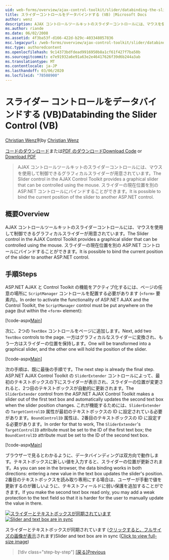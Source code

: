 ```yaml
---
uid: web-forms/overview/ajax-control-toolkit/slider/databinding-the-slider-control-vb
title: スライダーコントロールをデータバインドする (VB) |Microsoft Docs
author: wenz
description: AJAX コントロールツールキットのスライダーコントロールには、マウスを使用して制御できるグラフィカルスライダーが用意されています。 現在の positio をバインドすることができます...
ms.author: riande
ms.date: 06/02/2008
ms.assetid: 4f3ba53f-d166-422d-b29c-403348057836
msc.legacyurl: /web-forms/overview/ajax-control-toolkit/slider/databinding-the-slider-control-vb
msc.type: authoredcontent
ms.openlocfilehash: 9c14373bdfdead9916950b8a1cf61f427f7ba50b
ms.sourcegitcommit: e7e91932a6e91a63e2e46417626f39d6b244a3ab
ms.translationtype: MT
ms.contentlocale: ja-JP
ms.lasthandoff: 03/06/2020
ms.locfileid: "78508900"
---
```

# <a name="databinding-the-slider-control-vb"></a><span data-ttu-id="d638f-104">スライダー コントロールをデータバインドする (VB)</span><span class="sxs-lookup"><span data-stu-id="d638f-104">Databinding the Slider Control (VB)</span></span>

<span data-ttu-id="d638f-105">[Christian Wenz](https://github.com/wenz)別</span><span class="sxs-lookup"><span data-stu-id="d638f-105">by [Christian Wenz](https://github.com/wenz)</span></span>

<span data-ttu-id="d638f-106">[コードのダウンロード](https://download.microsoft.com/download/9/3/f/93f8daea-bebd-4821-833b-95205389c7d0/Slider0.vb.zip)または[PDF のダウンロード](https://download.microsoft.com/download/2/d/c/2dc10e34-6983-41d4-9c08-f78f5387d32b/slider0VB.pdf)</span><span class="sxs-lookup"><span data-stu-id="d638f-106">[Download Code](https://download.microsoft.com/download/9/3/f/93f8daea-bebd-4821-833b-95205389c7d0/Slider0.vb.zip) or [Download PDF](https://download.microsoft.com/download/2/d/c/2dc10e34-6983-41d4-9c08-f78f5387d32b/slider0VB.pdf)</span></span>

> <span data-ttu-id="d638f-107">AJAX コントロールツールキットのスライダーコントロールには、マウスを使用して制御できるグラフィカルスライダーが用意されています。</span><span class="sxs-lookup"><span data-stu-id="d638f-107">The Slider control in the AJAX Control Toolkit provides a graphical slider that can be controlled using the mouse.</span></span> <span data-ttu-id="d638f-108">スライダーの現在位置を別の ASP.NET コントロールにバインドすることができます。</span><span class="sxs-lookup"><span data-stu-id="d638f-108">It is possible to bind the current position of the slider to another ASP.NET control.</span></span>

## <a name="overview"></a><span data-ttu-id="d638f-109">概要</span><span class="sxs-lookup"><span data-stu-id="d638f-109">Overview</span></span>

<span data-ttu-id="d638f-110">AJAX コントロールツールキットのスライダーコントロールには、マウスを使用して制御できるグラフィカルスライダーが用意されています。</span><span class="sxs-lookup"><span data-stu-id="d638f-110">The Slider control in the AJAX Control Toolkit provides a graphical slider that can be controlled using the mouse.</span></span> <span data-ttu-id="d638f-111">スライダーの現在位置を別の ASP.NET コントロールにバインドすることができます。</span><span class="sxs-lookup"><span data-stu-id="d638f-111">It is possible to bind the current position of the slider to another ASP.NET control.</span></span>

## <a name="steps"></a><span data-ttu-id="d638f-112">手順</span><span class="sxs-lookup"><span data-stu-id="d638f-112">Steps</span></span>

<span data-ttu-id="d638f-113">ASP.NET AJAX と Control Toolkit の機能をアクティブ化するには、ページの任意の場所に `ScriptManager` コントロールを配置する必要があります (`<form>` 要素内)。</span><span class="sxs-lookup"><span data-stu-id="d638f-113">In order to activate the functionality of ASP.NET AJAX and the Control Toolkit, the `ScriptManager` control must be put anywhere on the page (but within the `<form>` element):</span></span>

[!code-aspx[Main](databinding-the-slider-control-vb/samples/sample1.aspx)]

<span data-ttu-id="d638f-114">次に、2つの `TextBox` コントロールをページに追加します。</span><span class="sxs-lookup"><span data-stu-id="d638f-114">Next, add two `TextBox` controls to the page.</span></span> <span data-ttu-id="d638f-115">一方はグラフィカルなスライダーに変換され、もう一方はスライダーの位置を保持します。</span><span class="sxs-lookup"><span data-stu-id="d638f-115">One will be transformed into a graphical slider, and the other one will hold the position of the slider.</span></span>

[!code-aspx[Main](databinding-the-slider-control-vb/samples/sample2.aspx)]

<span data-ttu-id="d638f-116">次の手順は、既に最後の手順です。</span><span class="sxs-lookup"><span data-stu-id="d638f-116">The next step is already the final step.</span></span> <span data-ttu-id="d638f-117">ASP.NET AJAX Control Toolkit の `SliderExtender` コントロールによって、最初のテキストボックスの下にスライダーが表示され、スライダーの位置が変更されると、2つ目のテキストボックスが自動的に更新されます。</span><span class="sxs-lookup"><span data-stu-id="d638f-117">The `SliderExtender` control from the ASP.NET AJAX Control Toolkit makes a slider out of the first text box and automatically updates the second text box when the slider position changes.</span></span> <span data-ttu-id="d638f-118">これが機能するためには、`SliderExtender`の `TargetControlID` 属性が最初のテキストボックスの ID に設定されている必要があります。`BoundControlID` 属性は、2番目のテキストボックスの ID に設定する必要があります。</span><span class="sxs-lookup"><span data-stu-id="d638f-118">In order for that to work, The `SliderExtender`'s `TargetControlID` attribute must be set to the ID of the first text box; the `BoundControlID` attribute must be set to the ID of the second text box.</span></span>

[!code-aspx[Main](databinding-the-slider-control-vb/samples/sample3.aspx)]

<span data-ttu-id="d638f-119">ブラウザーで見るとわかるように、データバインディングは双方向で動作します。テキストボックスに新しい値を入力すると、スライダーの位置が更新されます。</span><span class="sxs-lookup"><span data-stu-id="d638f-119">As you can see in the browser, the data binding works in both directions: entering a new value in the text box updates the slider's position.</span></span> <span data-ttu-id="d638f-120">2番目のテキストボックスを読み取り専用にする場合は、ユーザーが手動で値を更新するのが難しいように、テキストフィールドに弱い保護を追加することができます。</span><span class="sxs-lookup"><span data-stu-id="d638f-120">If you make the second text box read only, you may add a weak protection to the text field so that it is harder for the user to manually update the value in there.</span></span>

<span data-ttu-id="d638f-121">[![スライダーとテキストボックスが同期されています](databinding-the-slider-control-vb/_static/image2.png)](databinding-the-slider-control-vb/_static/image1.png)</span><span class="sxs-lookup"><span data-stu-id="d638f-121">[![Slider and text box are in sync](databinding-the-slider-control-vb/_static/image2.png)](databinding-the-slider-control-vb/_static/image1.png)</span></span>

<span data-ttu-id="d638f-122">スライダーとテキストボックスが同期されています ([クリックすると、フルサイズの画像が表示](databinding-the-slider-control-vb/_static/image3.png)されます)</span><span class="sxs-lookup"><span data-stu-id="d638f-122">Slider and text box are in sync ([Click to view full-size image](databinding-the-slider-control-vb/_static/image3.png))</span></span>

> [!div class="step-by-step"]
> <span data-ttu-id="d638f-123">[[戻る]](using-the-slider-control-with-auto-postback-vb.md)</span><span class="sxs-lookup"><span data-stu-id="d638f-123">[Previous](using-the-slider-control-with-auto-postback-vb.md)</span></span>
